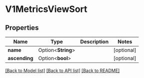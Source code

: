# V1MetricsViewSort

## Properties

Name | Type | Description | Notes
------------ | ------------- | ------------- | -------------
**name** | Option<**String**> |  | [optional]
**ascending** | Option<**bool**> |  | [optional]

[[Back to Model list]](../README.md#documentation-for-models) [[Back to API list]](../README.md#documentation-for-api-endpoints) [[Back to README]](../README.md)



